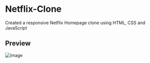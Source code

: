 # Netflix-Clone
Created a responsive Netflix Homepage clone using HTML, CSS and JavaScript

## Preview
![image](https://user-images.githubusercontent.com/114357846/231604872-4b692bed-64bc-4878-ae88-5dd32948db62.png)


